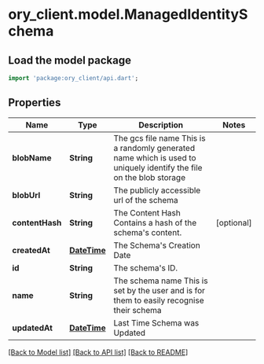 # ory_client.model.ManagedIdentitySchema

## Load the model package
```dart
import 'package:ory_client/api.dart';
```

## Properties
Name | Type | Description | Notes
------------ | ------------- | ------------- | -------------
**blobName** | **String** | The gcs file name  This is a randomly generated name which is used to uniquely identify the file on the blob storage | 
**blobUrl** | **String** | The publicly accessible url of the schema | 
**contentHash** | **String** | The Content Hash  Contains a hash of the schema's content. | [optional] 
**createdAt** | [**DateTime**](DateTime.md) | The Schema's Creation Date | 
**id** | **String** | The schema's ID. | 
**name** | **String** | The schema name  This is set by the user and is for them to easily recognise their schema | 
**updatedAt** | [**DateTime**](DateTime.md) | Last Time Schema was Updated | 

[[Back to Model list]](../README.md#documentation-for-models) [[Back to API list]](../README.md#documentation-for-api-endpoints) [[Back to README]](../README.md)


